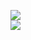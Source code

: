 [![](https://img.shields.io/badge/Made%20With-Github%20Spray-lightgrey.svg?style=for-the-badge&logo=github)](https://github.com/Annihil/github-spray#7641)  
[![](https://i.imgur.com/2DrTn0Z.gif)](https://github.com/Annihil/github-spray)
